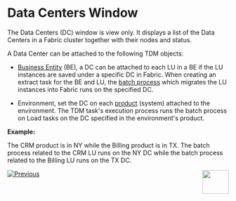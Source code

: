 # Data Centers Window

The Data Centers (DC) window is view only. It displays a list of the Data Centers in a Fabric cluster together with their nodes and status. 

A Data Center can be attached to the following TDM objects:

- [Business Entity](04_tdm_gui_business_entity_window.md) (BE), a DC can be attached to each LU in a BE if the LU instances are saved under a specific DC in Fabric. When creating an extract task for the BE and LU, the [batch process](/articles/20_jobs_and_batch_services/11_batch_process_overview.md) which migrates the LU instances into Fabric runs on the specified DC.

- Environment, set the DC on each [product](11_environment_products_tab.md) (system) attached to the environment. The TDM task's execution process runs the batch process on Load tasks on the DC specified in the environment's product. 

**Example:**

The CRM product is in NY while the Billing product is in TX. The batch process related to the CRM LU runs on the NY DC while the batch process related to the Billing LU runs on the TX DC.

  

  [![Previous](/articles/images/Previous.png)](02_tdm_gui_user_types.md)[<img align="right" width="60" height="54" src="/articles/images/Next.png">](04_tdm_gui_business_entity_window.md)



